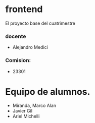 # frontend
El proyecto base del cuatrimestre

### docente
 - Alejandro Medici
 
### Comision:
 - 23301

# Equipo de alumnos.

- Miranda, Marco Alan
- Javier Gil
- Ariel Michelli

